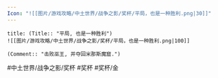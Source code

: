 ```yaml
---
Icon: "![[图片/游戏攻略/中土世界/战争之影/奖杯/平局，也是一种胜利.png|30]]"
---
```

```ad-common-gold-trophy
title: (Title:: "平局, 也是一种胜利")
![[图片/游戏攻略/中土世界/战争之影/奖杯/平局，也是一种胜利.png|100]]

(Comment:: "击败巫王, 并夺回米那斯魔窟.")
```

#中土世界/战争之影/奖杯 #奖杯 #奖杯/金
